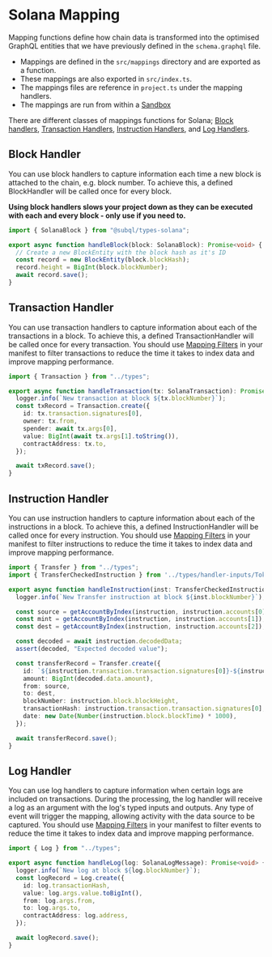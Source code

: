 # Solana Mapping

Mapping functions define how chain data is transformed into the optimised GraphQL entities that we have previously defined in the `schema.graphql` file.

- Mappings are defined in the `src/mappings` directory and are exported as a function.
- These mappings are also exported in `src/index.ts`.
- The mappings files are reference in `project.ts` under the mapping handlers.
- The mappings are run from within a [Sandbox](./sandbox.md)

There are different classes of mappings functions for Solana; [Block handlers](#block-handler), [Transaction Handlers](#transaction-handler), [Instruction Handlers](#instruction-handler), and [Log Handlers](#log-handler).

## Block Handler

You can use block handlers to capture information each time a new block is attached to the chain, e.g. block number. To achieve this, a defined BlockHandler will be called once for every block.

**Using block handlers slows your project down as they can be executed with each and every block - only use if you need to.**

```ts
import { SolanaBlock } from "@subql/types-solana";

export async function handleBlock(block: SolanaBlock): Promise<void> {
  // Create a new BlockEntity with the block hash as it's ID
  const record = new BlockEntity(block.blockHash);
  record.height = BigInt(block.blockNumber);
  await record.save();
}
```

## Transaction Handler

You can use transaction handlers to capture information about each of the transactions in a block. To achieve this, a defined TransactionHandler will be called once for every transaction. You should use [Mapping Filters](../manifest/solana.md#mapping-handlers-and-filters) in your manifest to filter transactions to reduce the time it takes to index data and improve mapping performance.

```ts
import { Transaction } from "../types";

export async function handleTransaction(tx: SolanaTransaction): Promise<void> {
  logger.info(`New transaction at block ${tx.blockNumber}`);
  const txRecord = Transaction.create({
    id: tx.transaction.signatures[0],
    owner: tx.from,
    spender: await tx.args[0],
    value: BigInt(await tx.args[1].toString()),
    contractAddress: tx.to,
  });

  await txRecord.save();
}
```

## Instruction Handler

You can use instruction handlers to capture information about each of the instructions in a block. To achieve this, a defined InstructionHandler will be called once for every instruction. You should use [Mapping Filters](../manifest/solana.md#mapping-handlers-and-filters) in your manifest to filter instructions to reduce the time it takes to index data and improve mapping performance.

```ts
import { Transfer } from "../types";
import { TransferCheckedInstruction } from '../types/handler-inputs/TokenkegQfeZyiNwAJbNbGKPFXCWuBvf9Ss623VQ5DA';

export async function handleInstruction(inst: TransferCheckedInstruction): Promise<void> {
  logger.info(`New Transfer instruction at block ${inst.blockNumber}`);

  const source = getAccountByIndex(instruction, instruction.accounts[0]);
  const mint = getAccountByIndex(instruction, instruction.accounts[1]);
  const dest = getAccountByIndex(instruction, instruction.accounts[2]);

  const decoded = await instruction.decodedData;
  assert(decoded, "Expected decoded value");

  const transferRecord = Transfer.create({
    id: `${instruction.transaction.transaction.signatures[0]}-${instruction.index.join('.')}`,
    amount: BigInt(decoded.data.amount),
    from: source,
    to: dest,
    blockNumber: instruction.block.blockHeight,
    transactionHash: instruction.transaction.transaction.signatures[0],
    date: new Date(Number(instruction.block.blockTime) * 1000),
  });

  await transferRecord.save();
}
```

## Log Handler

You can use log handlers to capture information when certain logs are included on transactions. During the processing, the log handler will receive a log as an argument with the log's typed inputs and outputs. Any type of event will trigger the mapping, allowing activity with the data source to be captured. You should use [Mapping Filters](../manifest/solana.md#mapping-handlers-and-filters) in your manifest to filter events to reduce the time it takes to index data and improve mapping performance.

```ts
import { Log } from "../types";

export async function handleLog(log: SolanaLogMessage): Promise<void> {
  logger.info(`New log at block ${log.blockNumber}`);
  const logRecord = Log.create({
    id: log.transactionHash,
    value: log.args.value.toBigInt(),
    from: log.args.from,
    to: log.args.to,
    contractAddress: log.address,
  });

  await logRecord.save();
}
```
